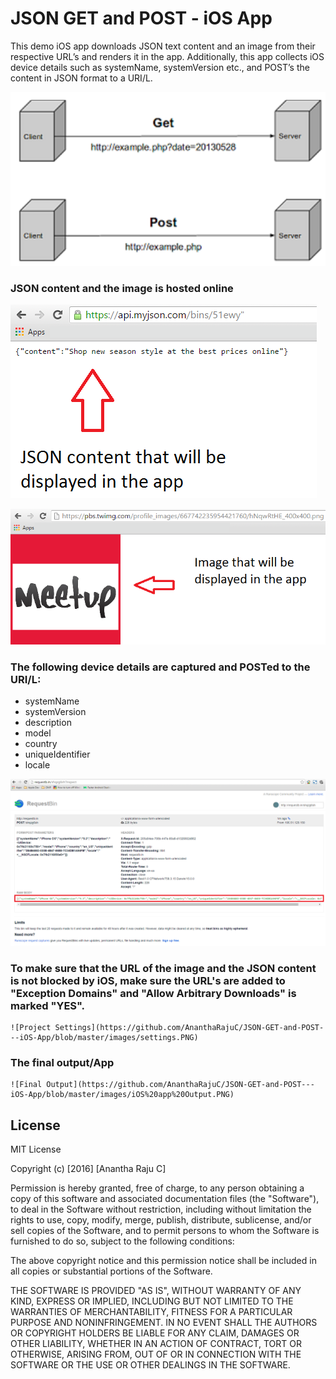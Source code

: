 # JSON GET and POST - iOS App
This demo iOS app downloads JSON text content and an image from their respective URL’s and renders it in the app. Additionally, this app collects iOS device details such as systemName, systemVersion etc., and POST’s the content in JSON format to a URI/L.

![GET and POST method](https://github.com/AnanthaRajuC/JSON-GET-and-POST---iOS-App/blob/master/images/GET%20and%20POST%20method.png "GET and POST method")

  
### JSON content and the image is hosted online

![JSON Content hosted online](https://github.com/AnanthaRajuC/JSON-GET-and-POST---iOS-App/blob/master/images/JSON%20content.PNG "JSON Content hosted online")

![Image hosted online](https://github.com/AnanthaRajuC/JSON-GET-and-POST---iOS-App/blob/master/images/Image%20URL.PNG "Image hosted online")

### The following device details are captured and POSTed to the URI/L:
  - systemName
  - systemVersion
  - description
  - model
  - country
  - uniqueIdentifier
  - locale
  
  ![JSON POST](https://github.com/AnanthaRajuC/JSON-GET-and-POST---iOS-App/blob/master/images/requestbin.PNG)
  
  ### To make sure that the URL of the image and the JSON content is not blocked by iOS, make sure the URL's are added to "Exception Domains" and "Allow Arbitrary Downloads" is marked "YES".
  
    ![Project Settings](https://github.com/AnanthaRajuC/JSON-GET-and-POST---iOS-App/blob/master/images/settings.PNG)
    
   ### The final output/App 
    
    ![Final Output](https://github.com/AnanthaRajuC/JSON-GET-and-POST---iOS-App/blob/master/images/iOS%20app%20Output.PNG)

License
----

MIT License

Copyright (c) [2016] [Anantha Raju C]

Permission is hereby granted, free of charge, to any person obtaining a copy
of this software and associated documentation files (the "Software"), to deal
in the Software without restriction, including without limitation the rights
to use, copy, modify, merge, publish, distribute, sublicense, and/or sell
copies of the Software, and to permit persons to whom the Software is
furnished to do so, subject to the following conditions:

The above copyright notice and this permission notice shall be included in all
copies or substantial portions of the Software.

THE SOFTWARE IS PROVIDED "AS IS", WITHOUT WARRANTY OF ANY KIND, EXPRESS OR
IMPLIED, INCLUDING BUT NOT LIMITED TO THE WARRANTIES OF MERCHANTABILITY,
FITNESS FOR A PARTICULAR PURPOSE AND NONINFRINGEMENT. IN NO EVENT SHALL THE
AUTHORS OR COPYRIGHT HOLDERS BE LIABLE FOR ANY CLAIM, DAMAGES OR OTHER
LIABILITY, WHETHER IN AN ACTION OF CONTRACT, TORT OR OTHERWISE, ARISING FROM,
OUT OF OR IN CONNECTION WITH THE SOFTWARE OR THE USE OR OTHER DEALINGS IN THE
SOFTWARE.
    
    
  
